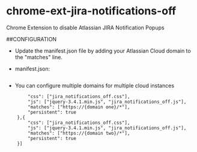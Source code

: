 # chrome-ext-jira-notifications-off
Chrome Extension to disable Atlassian JIRA Notification Popups

##CONFIGURATION

- Update the manifest.json file by adding your Atlassian Cloud domain to the "matches" line.

- manifest.json:
```"matches": ["https://{your altlassian cloud url}/*"],
```
- You can configure multiple domains for multiple cloud instances

```"content_scripts": [{
        "css": ["jira_notifications_off.css"],
        "js": ["jquery-3.4.1.min.js", "jira_notifications_off.js"],
        "matches": ["https://{domain one}/*"],
        "persistent": true
    },{
        "css": ["jira_notifications_off.css"],
        "js": ["jquery-3.4.1.min.js", "jira_notifications_off.js"],
        "matches": ["https://{domain two}/*"],
        "persistent": true
    }]
```